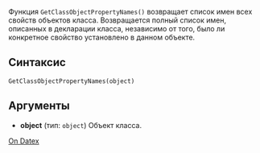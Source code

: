 Функция `GetClassObjectPropertyNames()` возвращает список имен всех свойств объектов класса. Возвращается полный список имен, описанных в декларации класса, независимо от того, было ли конкретное свойство установлено в данном объекте.

## Синтаксис
``` GetClassObjectPropertyNames(object) ```

## Аргументы

- **object** (тип: `object`)
	Объект класса.

[On Datex](http://docs.datex.ru/article.htm?id=7172076235998782765)
